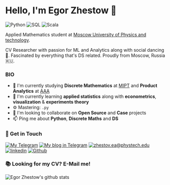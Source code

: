 # Hello, I'm Egor Zhestow 👋

![Python](https://img.shields.io/badge/-python:%20expert-ffdc7c?logo=python&style=for-the-badge&logoWidth=30&suffix=expert&logoColor=white)
![SQL](https://img.shields.io/badge/-SQL:%20expert-ffaa67?&style=for-the-badge&logoWidth=30&suffix=expert)
![Scala](https://img.shields.io/badge/-SPARK+SCALA:%20intermediate-da674a?logo=scala&style=for-the-badge&logoWidth=30&suffix=expert&logoColor=white)

Applied Mathematics student at [Moscow University of Physics and technology](https://mipt.ru/english/).

CV Researcher with passion for ML and Analytics along with social dancing 🕺. Fascinated by everything that's DS related. Proudly from Moscow, Russia 🇷🇺.

### BIO

- 🔭 I'm currently studying **Discrete Mathematics** at [MIPT](https://mipt.ru/english/) and **Product Analytics** at [AAA](https://avito-analytics-academy.ru/)
- 🌱 I'm currently learning **applied statistics** along with **econometrics**, **visualization** & **experiments theory**
- ⚙️ Mastering: `.py`
- 👯 I'm looking to collaborate on **Open Source** and **Case** projects
- 📫 Ping me about **Python**, **Discrete Maths** and **DS**

### 📧 Get in Touch

[![My Telegram](https://img.shields.io/badge/-My%20telegram-2b4d59?&style=for-the-badge&logo=telegram&logoColor=white)](https://t.me/ykvr2) [![My blog in Telegram](https://img.shields.io/badge/-Telegram%20blog-39998e?&style=for-the-badge&logo=telegram&logoColor=white)](https://t.me/i_dont_like_camelCase) [![zhestov.ea@phystech.edu](https://img.shields.io/badge/my_email%20-%23E62B1E.svg?&style=for-the-badge&logo=mail.ru&logoColor=white&color=ffdc7c)](mailto:zhestov.ea@phystech.edu) [![linkedin](https://img.shields.io/badge/linkedin%20-%230077B5.svg?&style=for-the-badge&logo=linkedin&logoColor=white&color=ffaa67)](https://www.linkedin.com/in/yk4r2/) [![Github](https://img.shields.io/badge/-Github-da674a?&style=for-the-badge&logo=github&logoColor=white)](https://www.github.com/yk4r2)

### 📚 Looking for my CV? E-Mail me!

![Egor Zhestow's github stats](https://github-readme-stats.vercel.app/api?username=yk4r2&show_icons=true&hide_border=true)

